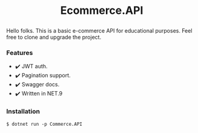
<h1 align="center">
  <p align="center">Ecommerce.API</p>
</h1>

Hello folks. This is a basic e-commerce API for educational purposes. Feel free to clone and upgrade the project.

### Features


* ✔️ JWT auth.
* ✔️ Pagination support.
* ✔️ Swagger docs.
* ✔️ Written in NET.9

### Installation

```
$ dotnet run -p Commerce.API
```
